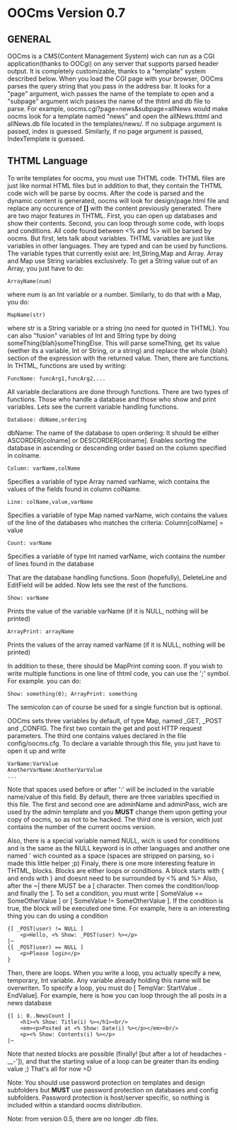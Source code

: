 OOCms Version 0.7
=================

GENERAL
-------
OOCms is a CMS(Content Management System) wich can run as a CGI application(thanks to OOCgi) on any server that supports parsed header output. It is completely customizable, 
thanks to a "template" system described below. When you load the CGI page with your browser, OOCms parses the query string that you pass in the address bar. It looks for a "page" 
argument, wich passes the name of the template to open and a "subpage" argument wich passes the name of the thtml and db file to parse. For example, oocms.cgi?page=news&subpage=allNews 
would make oocms look for a template named "news" and open the allNews.thtml and allNews.db file located in the templates/news/. If no subpage argument is passed, index is guessed. 
Similarly, if no page argument is passed, IndexTemplate is guessed.

THTML Language
---------------
To write templates for oocms, you must use THTML code.
THTML files are just like normal HTML files but in addition to that, they contain the THTML code wich will be parse by oocms.
After the code is parsed and the dynamic content is generated, oocms will look for design/page.html file and replace any occurence of __[]__ with the content previously generated.
There are two major features in THTML. First, you can open up databases and show their contents. Second, you can loop through some code, with loops and conditions.
All code found between <% and %> will be barsed by oocms. But first, lets talk about variables. THTML variables are just like variables in other languages. They are typed and can be
used by functions. The variable types that currently exist are: Int,String,Map and Array. Array and Map use String variables exclusively. To get a String value out of an Array, you just
have to do:
    
    ArrayName(num)
    
where num is an Int variable or a number. Similarly, to do that with a Map, you do:

    MapName(str)

where str is a String variable or a string (no need for quoted in THTML). You can also "fusion" variables of Int and String type by doing someThing{blah}someThingElse. This will parse 
someThing, get its value (wether its a variable, Int or String, or a string) and replace the whole {blah} section of the expression with the returned value.
Then, there are functions. In THTML, functions are used by writing:

    FuncName: funcArg1,funcArg2,...
    
All variable declarations are done through functions. There are two types of functions. Those who handle a database and those who show and print variables.
Lets see the current variable handling functions.

    Database: dbName,ordering
dbName: The name of the database to open
ordering: It should be either ASCORDER[colname] or DESCORDER[colname]. Enables sorting the database in ascending or descending order based on the column specified in colname.

    Column: varName,colName
Specifies a variable of type Array named varName, wich contains the values of the fields found in column colName.

    Line: colName,value,varName
Specifies a variable of type Map named varName, wich contains the values of the line of the databases who matches the criteria: Column[colName] = value

    
    Count: varName
Specifies a variable of type Int named varName, wich contains the number of lines found in the database

That are the database handling functions. Soon (hopefully), DeleteLine and EditField will be added.
Now lets see the rest of the functions.

    Show: varName
Prints the value of the variable varName (if it is NULL, nothing will be printed)

    ArrayPrint: arrayName
Prints the values of the array named varName (if it is NULL, nothing will be printed)

In addition to these, there should be MapPrint coming soon.
If you wish to write multiple functions in one line of thtml code, you can use the ';' symbol. For example. you can do:

    Show: something(0); ArrayPrint: something
    
The semicolon can of course be used for a single function but is optional.

OOCms sets three variables by default, of type Map, named _GET, _POST and _CONFIG. The first two contain the get and post HTTP request parameters.
The third one contains values declared in the file config/oocms.cfg. To declare a variable through this file, you just have to open it up and write
    
    VarName:VarValue
    AnotherVarName:AnotherVarValue
    ...
    
Note that spaces used before or after ':' will be included in the variable name/value of this field.
By default, there are three variables specified in this file. The first and second one are adminName and adminPass, wich are used by the admin template and
you __MUST__ change them upon getting your copy of oocms, so as not to be hacked. The third one is version, wich just contains the number of the current oocms
version.

Also, there is a special variable named NULL, wich is used for conditions and is the same as the NULL keyword is in other languages and another one named '
wich counted as a space (spaces are stripped on parsing, so i made this little helper ;p)
Finaly, there is one more interesting feature in THTML, blocks.
Blocks are either loops or conditions.
A block starts with { and ends with } and doesnt need to be surrounded by <% and %>
Also, after the ~| there MUST be a [ character. Then comes the condition/loop and finally the ]. To set a condition, you must write
[ SomeValue == SomeOtherValue ] or [ SomeValue != SomeOtherValue ]. If the condition is true, the block will be executed one time. For example, here
is an interesting thing you can do using a condition

    {[ _POST(user) != NULL ]
        <p>Hello, <% Show: _POST(user) %></p>
    |~
    {[ _POST(user) == NULL ]
        <p>Please login</p>
    }

Then, there are loops. When you write a loop, you actually specify a new, temporary, Int variable. Any variable already holding this name will be overwriten.
To specify a loop, you must do [ TempVar: StartValue .. EndValue]. For example, here is how you can loop through the all posts in a news database

    {[ i: 0..NewsCount ]
        <h1><% Show: Title(i) %></h1><br/>
        <em><p>Posted at <% Show: Date(i) %></p></em><br/>
        <p><% Show: Contents(i) %></p>
    |~

Note that nested blocks are possible (finally! [but after a lot of headaches -__-']), and that the starting value of a loop can be greater than its ending value ;)
That's all for now =D

Note: You should use password protection on templates and design subfolders but __MUST__ use password protection on databases and config subfolders. Password protection
is host/server specific, so nothing is included within a standard oocms distribution.

Note: from version 0.5, there are no longer .db files.